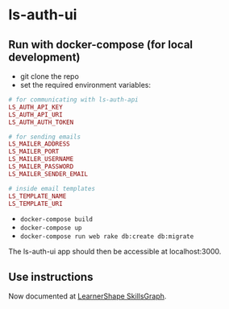 # ls-auth-ui #

## Run with docker-compose (for local development) ##

* git clone the repo
* set the required environment variables:

```ruby
# for communicating with ls-auth-api
LS_AUTH_API_KEY
LS_AUTH_API_URI
LS_AUTH_AUTH_TOKEN

# for sending emails
LS_MAILER_ADDRESS
LS_MAILER_PORT
LS_MAILER_USERNAME
LS_MAILER_PASSWORD
LS_MAILER_SENDER_EMAIL

# inside email templates
LS_TEMPLATE_NAME
LS_TEMPLATE_URI
```

* `docker-compose build`
* `docker-compose up`
* `docker-compose run web rake db:create db:migrate`

The ls-auth-ui app should then be accessible at localhost:3000.

## Use instructions ##

Now documented at [LearnerShape SkillsGraph](https://learnershape.gitbook.io/learnershape-skillsgraph/).
